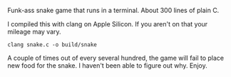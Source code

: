 Funk-ass snake game that runs in a terminal. About 300 lines of plain C.

I compiled this with clang on Apple Silicon. If you aren't on that your mileage may vary.

```
clang snake.c -o build/snake
```

A couple of times out of every several hundred, the game will fail to place new food for the snake. I haven't been able to figure out why. Enjoy.
